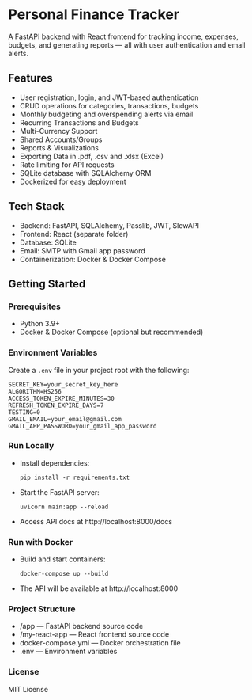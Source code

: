 # Personal Finance Tracker

A FastAPI backend with React frontend for tracking income, expenses, budgets, and generating reports — all with user authentication and email alerts.

## Features

- User registration, login, and JWT-based authentication  
- CRUD operations for categories, transactions, budgets  
- Monthly budgeting and overspending alerts via email
- Recurring Transactions and Budgets
- Multi-Currency Support
- Shared Accounts/Groups
- Reports & Visualizations
- Exporting Data in .pdf, .csv and .xlsx (Excel)
- Rate limiting for API requests  
- SQLite database with SQLAlchemy ORM  
- Dockerized for easy deployment  

## Tech Stack

- Backend: FastAPI, SQLAlchemy, Passlib, JWT, SlowAPI  
- Frontend: React (separate folder)  
- Database: SQLite  
- Email: SMTP with Gmail app password  
- Containerization: Docker & Docker Compose  

## Getting Started

### Prerequisites

- Python 3.9+  
- Docker & Docker Compose (optional but recommended)  

### Environment Variables

Create a `.env` file in your project root with the following:

```env
SECRET_KEY=your_secret_key_here
ALGORITHM=HS256
ACCESS_TOKEN_EXPIRE_MINUTES=30
REFRESH_TOKEN_EXPIRE_DAYS=7
TESTING=0
GMAIL_EMAIL=your_email@gmail.com
GMAIL_APP_PASSWORD=your_gmail_app_password 
```
### Run Locally
- Install dependencies:
    ```
    pip install -r requirements.txt
    ```
- Start the FastAPI server:
    ```
    uvicorn main:app --reload
    ```
- Access API docs at http://localhost:8000/docs

### Run with Docker
- Build and start containers:
   ```
   docker-compose up --build
  ```
- The API will be available at http://localhost:8000

### Project Structure
  - /app — FastAPI backend source code
  - /my-react-app — React frontend source code
  - docker-compose.yml — Docker orchestration file
  - .env — Environment variables

### License
  MIT License
